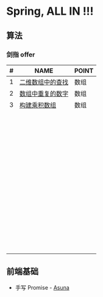 # Spring, ALL IN !!!

## 算法

### 剑指 offer

| #    | NAME                                                         | POINT |
| ---- | ------------------------------------------------------------ | ----- |
| 1    | [ 二维数组中的查找](https://www.nowcoder.com/practice/abc3fe2ce8e146608e868a70efebf62e?tpId=13&tqId=11154&tPage=1&rp=1&ru=/ta/coding-interviews&qru=/ta/coding-interviews/question-ranking) | 数组  |
| 2    | [ 数组中重复的数字](https://www.nowcoder.com/practice/623a5ac0ea5b4e5f95552655361ae0a8?tpId=13&tqId=11203&tPage=1&rp=1&ru=/ta/coding-interviews&qru=/ta/coding-interviews/question-ranking) | 数组  |
| 3    | [ 构建乘积数组](https://www.nowcoder.com/practice/94a4d381a68b47b7a8bed86f2975db46?tpId=13&tqId=11204&tPage=1&rp=1&ru=/ta/coding-interviews&qru=/ta/coding-interviews/question-ranking) | 数组  |
|      |                                                              |       |
|      |                                                              |       |
|      |                                                              |       |
|      |                                                              |       |
|      |                                                              |       |
|      |                                                              |       |
|      |                                                              |       |
|      |                                                              |       |
|      |                                                              |       |
|      |                                                              |       |
|      |                                                              |       |
|      |                                                              |       |
|      |                                                              |       |
|      |                                                              |       |
|      |                                                              |       |
|      |                                                              |       |
|      |                                                              |       |
|      |                                                              |       |
|      |                                                              |       |
|      |                                                              |       |
|      |                                                              |       |
|      |                                                              |       |
|      |                                                              |       |
|      |                                                              |       |
|      |                                                              |       |
|      |                                                              |       |
|      |                                                              |       |
|      |                                                              |       |
|      |                                                              |       |
|      |                                                              |       |
|      |                                                              |       |
|      |                                                              |       |
|      |                                                              |       |
|      |                                                              |       |
|      |                                                              |       |
|      |                                                              |       |
|      |                                                              |       |
|      |                                                              |       |
|      |                                                              |       |
|      |                                                              |       |
|      |                                                              |       |
|      |                                                              |       |
|      |                                                              |       |
|      |                                                              |       |
|      |                                                              |       |
|      |                                                              |       |
|      |                                                              |       |
|      |                                                              |       |
|      |                                                              |       |
|      |                                                              |       |
|      |                                                              |       |
|      |                                                              |       |
|      |                                                              |       |
|      |                                                              |       |
|      |                                                              |       |
|      |                                                              |       |
|      |                                                              |       |
|      |                                                              |       |
|      |                                                              |       |
|      |                                                              |       |
|      |                                                              |       |
|      |                                                              |       |

## 前端基础

- 手写 Promise - [Asuna](https://github.com/HytonightYX/Asuna)
